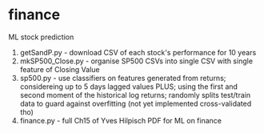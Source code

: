 # finance
ML stock prediction

1. getSandP.py - download CSV of each stock's performance for 10 years
2. mkSP500_Close.py - organise SP500 CSVs into single CSV with single feature of Closing Value
3. sp500.py - use classifiers on features generated from returns; considereing up to 5 days lagged values PLUS; using the first and second moment of the historical log returns; randomly splits test/train data to guard against overfitting (not yet implemented cross-validated tho)
4. finance.py - full Ch15 of Yves Hilpisch PDF for ML on finance


